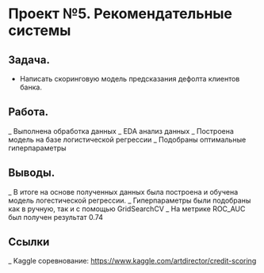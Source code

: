 # Проект №5. Рекомендательные системы


## Задача.
- Написать скоринговую модель предсказания дефолта клиентов банка.
   
## Работа.
_ Выполнена обработка данных
_ EDA анализ данных
_ Построена модель на базе логистической регрессии
_ Подобраны оптимальные гиперпараметры
   
## Выводы.
_ В итоге на основе полученных данных была построена и обучена модель логестической регрессии.
_ Гиперпараметры были подобраны как в ручную, так и с помощью  GridSearchCV
_ На метрике ROC_AUC был получен результат 0.74

## Cсылки
_ Kaggle соревнование: https://www.kaggle.com/artdirector/credit-scoring
